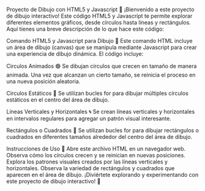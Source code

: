 Proyecto de Dibujo con HTML5 y Javascript 🎨
¡Bienvenido a este proyecto de dibujo interactivo! Este código HTML5 y Javascript te permite explorar diferentes elementos gráficos, desde círculos hasta líneas y rectángulos. Aquí tienes una breve descripción de lo que hace este código:

Comando HTML5 y Javascript para Dibujo 🚀
Este comando HTML incluye un área de dibujo (canvas) que se manipula mediante Javascript para crear una experiencia de dibujo dinámica. El código incluye:

Circulos Animados 🟢
Se dibujan círculos que crecen en tamaño de manera animada. Una vez que alcanzan un cierto tamaño, se reinicia el proceso en una nueva posición aleatoria.

Circulos Estáticos 🌈
Se utilizan bucles for para dibujar múltiples círculos estáticos en el centro del área de dibujo.

Líneas Verticales y Horizontales 🌀
Se crean líneas verticales y horizontales en intervalos regulares para agregar un patrón visual interesante.

Rectángulos o Cuadrados 🔺
Se utilizan bucles for para dibujar rectángulos o cuadrados en diferentes tamaños alrededor del centro del área de dibujo.

Instrucciones de Uso 📝
Abre este archivo HTML en un navegador web.
Observa cómo los círculos crecen y se reinician en nuevas posiciones.
Explora los patrones visuales creados por las líneas verticales y horizontales.
Observa la variedad de rectángulos y cuadrados que aparecen en el área de dibujo.
¡Diviértete explorando y experimentando con este proyecto de dibujo interactivo! 🎉